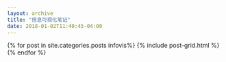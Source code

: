 ```yaml
---
layout: archive
title: "信息可视化笔记"
date: 2018-01-02T11:40:45-04:00
---
```


<div class="tiles">
{% for post in site.categories.posts infovis%}
	{% include post-grid.html %}
{% endfor %}
</div><!-- /.tiles -->
